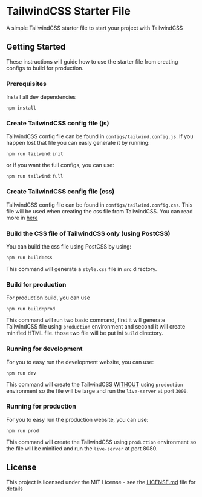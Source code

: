 # TailwindCSS Starter File

A simple TailwindCSS starter file to start your project with TailwindCSS



## Getting Started

These instructions will guide how to use the starter file from creating configs to build for production.

### Prerequisites

Install all dev dependencies

```shell
npm install
```



### Create TailwindCSS config file (js)

TailwindCSS config file can be found in `configs/tailwind.config.js`. If you happen lost that file you can easly generate it by running:

```shell
npm run tailwind:init
```

or if you want the full configs, you can use:

```shell
npm run tailwind:full
```



### Create TailwindCSS config file (css)

TailwindCSS config file can be found in `configs/tailwind.config.css`. This file will be used when creating the css file from TailwindCSS. You can read more in [here](https://tailwindcss.com/docs/installation#2-add-tailwind-to-your-css)



### Build the CSS file of TailwindCSS only (using PostCSS)

You can build the css file using PostCSS by using:

```shell
npm run build:css
```

This command will generate a `style.css` file in `src` directory.



### Build for production

For production build, you can use

```shell
npm run build:prod
```

This command will run two basic command, first it will generate TailwindCSS file using `production` environment and second it will create minified HTML file. those two file will be put ini `build` directory.



### Running for development

For you to easy run the development website, you can use:

```shell
npm run dev
```

This command will create the TailwindCSS <u>WITHOUT</u> using `production` environment so the file will be large and run the `live-server` at port `3000`.



### Running for production

For you to easy run the production website, you can use:

```shell
npm run prod
```

This command will create the TailwindCSS using `production` environment so the file will be minified and run the `live-server` at port 8080.



## License

This project is licensed under the MIT License - see the [LICENSE.md](LICENSE.md) file for details
